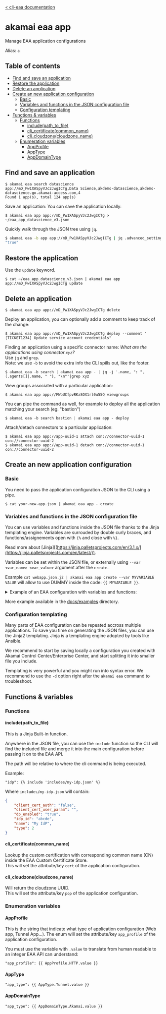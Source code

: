 [< cli-eaa documentation](../../README.md)

# akamai eaa app<!-- omit in toc -->

Manage EAA application configurations

Alias: `a`

## Table of contents<!-- omit in toc -->

- [Find and save an application](#find-and-save-an-application)
- [Restore the application](#restore-the-application)
- [Delete an application](#delete-an-application)
- [Create an new application configuration](#create-an-new-application-configuration)
  - [Basic](#basic)
  - [Variables and functions in the JSON configuration file](#variables-and-functions-in-the-json-configuration-file)
  - [Configuration templating](#configuration-templating)
- [Functions \& variables](#functions--variables)
  - [Functions](#functions)
    - [include(path\_to\_file)](#includepath_to_file)
    - [cli\_certificate(common\_name)](#cli_certificatecommon_name)
    - [cli\_cloudzone(cloudzone\_name)](#cli_cloudzonecloudzone_name)
  - [Enumeration variables](#enumeration-variables)
    - [AppProfile](#appprofile)
    - [AppType](#apptype)
    - [AppDomainType](#appdomaintype)


## Find and save an application

```
$ akamai eaa search datascience
app://mD_Pw1XASpyVJc2JwgICTg,Data Science,akdemo-datascience,akdemo-datascience.go.akamai-access.com,4
Found 1 app(s), total 124 app(s)
```
Save an application:
You can save the application locally:
```
$ akamai eaa app app://mD_Pw1XASpyVJc2JwgICTg > ~/eaa_app_datascience_v3.json
```

Quickly walk through the JSON tree using `jq`.

```bash
$ akamai eaa -b app app://mD_Pw1XASpyVJc2JwgICTg | jq .advanced_settings.websocket_enabled
"true"
```


## Restore the application

Use the `update` keyword.

```
$ cat ~/eaa_app_datascience_v3.json | akamai eaa app app://mD_Pw1XASpyVJc2JwgICTg update
```

## Delete an application

```
$ akamai eaa app app://mD_Pw1XASpyVJc2JwgICTg delete
```

Deploy an application, you can optionally add a comment to keep track of the change:
```
$ akamai eaa app app://mD_Pw1XASpyVJc2JwgICTg deploy --comment "[TICKET1234] Update service account credentials"
```

Finding an application using a specific connector name: 
*What are the applications using connector `xyz`?*\
Use `jq` and `grep`.\
Note: we use `-b` to avoid the extra info the CLI spills out, like the footer.

```
$ akamai eaa -b search | akamai eaa app - | jq -j '.name, ": ", (.agents[]|.name, " "), "\n"'|grep xyz
```

View groups associated with a particular application:
```
$ akamai eaa app app://FWbUCfpvRKaSOX1rl0u55Q viewgroups
```

You can pipe the command as well, for example to deploy all the application matching your search (eg. "bastion")

```
$ akamai eaa -b search bastion | akamai eaa app - deploy
```

Attach/detach connectors to a particular application:

```
$ akamai eaa app app://app-uuid-1 attach con://connector-uuid-1 con://connector-uuid-2
$ akamai eaa app app://app-uuid-1 detach con://connector-uuid-1 con://connector-uuid-2
```

## Create an new application configuration

### Basic

You need to pass the application configuration JSON to the CLI using a pipe.

```
$ cat your-new-app.json | akamai eaa app - create
```

### Variables and functions in the JSON configuration file

You can use variables and functions inside the JSON file thanks
to the Jinja templating engine. Variables are surrouded by double
curly braces, and functions/assignements open with `{%` and close
with `%}`. 

Read more about [Jinja][(https://jinja.palletsprojects.com/en/3.1.x/](https://jinja.palletsprojects.com/en/latest/)).

Variables can be set within the JSON file, or externally using 
`--var <var_name> <var_value>` argument after the `create`.

Example `cat webapp.json.j2 | akamai eaa app create --var MYVARIABLE VALUE` will allow to use DUMMY inside the code: `{{ MYVARIABLE }}`.

<details>
<summary>Example of an EAA configuration with variables and functions:</summary>

```jinja
{
    "eaa_cli_comment": [
        "This is an example of JSON with variables/functions",
        "to create an application with CLI-EAA",
	    "To create the app, use the following command:",
        "cat this_file.json.j2 | akamai eaa -v app - create"
    ],

    {# Pure Jinja variable #}
    {% set random_appsuffix = range(1, 10000) | random %}

    "app_profile": {{ AppProfile.HTTP.value }},
    "domain" : {{ AppDomainType.Custom.value }},
    "name": "EAA CLI Example Application Cust Domain {{ random_appsuffix }}",
    "description" : "Test app to be deleted",

    "advanced_settings": {
        "internal_hostname": "www.example.com",
        "internal_host_port": "0"
    },

    "cert":	"{{ cli_certificate('*.akamaidemo.net') }}",
    "host" : "dummyspopenapidelete{{ random_appsuffix }}.akamaidemo.net",
    "pop": "{{ cli_cloudzone('US-East') }}", 
    "servers": [
        {"origin_host": "www1.example.com", "orig_tls": "true", "origin_port": 80, "origin_protocol": "http"},
        {"origin_host": "www2.example.com", "orig_tls": "true", "origin_port": 81, "origin_protocol": "http"}
    ],
    "agents": [
        {"name": "demo-v2-con-1-amer", "uuid_url": "abc"},
        {"name": "demo-v2-con-2-amer", "uuid_url": "def"}
    ],
    "idp": {
    	"idp_id": "ghi"
    },
    "directories": [
       {
          "name": "AD Domain",
          "uuid_url": "jkl"
       }
    ],
    "groups": [
        {
          "name": "Administrators",
          "enable_mfa": "inherit",
          "uuid_url": "196YoFHhQa-XXXXXXX"
        },
        {
          "name": "Support",
          "enable_mfa": "inherit",
          "uuid_url": "9hDCxROqTYmhXXXXXXX"
        }
    ]
}
```
</details>

More example available in the [docs/examples](../examples/) directory.

### Configuration templating

Many parts of EAA configuration can be repeated accross multiple applications.
To save you time on generating the JSON files, you can use the Jinja2 templating.
Jinja is a templating engine adopted by tools like Ansible.

We recommend to start by saving locally a configuration you created with Akamai 
Control Center/Enterprise Center, and start splitting it into smaller file you include.

Templating is very powerful and you might run into syntax error. We recommend to use 
the `-d` option right after the `akamai eaa` command to troubleshoot.

## Functions & variables

### Functions

#### include(path_to_file) 

This is a Jinja Built-in function.

Anywhere in the JSON file, you can use the `include` function so the CLI
will find the included file and merge it into the main configuration before
passing it on to the EAA API.

The path will be relative to where the cli command is being executed.

Example:
```jinja
"idp": {% include 'includes/my-idp.json' %}
```

Where `includes/my-idp.json` will contain:
```json
{
    "client_cert_auth": "false",
    "client_cert_user_param": "",
    "dp_enabled": "true",
    "idp_id": "abcde",
    "name": "My IdP",
    "type": 2
}
```

#### cli_certificate(common_name)

Lookup the custom certification with corresponding common name (CN)
inside the EAA Custom Certificate Store.  
This will set the attribute/key `cert` of the application configuration.

#### cli_cloudzone(cloudzone_name)

Will return the cloudzone UUID.  
This will set the attribute/key `pop` of the application configuration.

### Enumeration variables

#### AppProfile

This is the string that indicate what type of application configuration (Web app, Tunnel App...).
The enum will set the attribute/key `app_profile` of the application configuration.

You must use the variable with `.value` to translate from human readable to an integer EAA API can understand:

```jinja
"app_profile": {{ AppProfile.HTTP.value }}
```

#### AppType

```jinja
"app_type": {{ AppType.Tunnel.value }}
```

#### AppDomainType

```jinja
"app_type": {{ AppDomainType.Akamai.value }}
```
